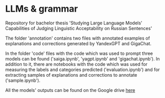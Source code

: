 # LLMs & grammar
Repository for bachelor thesis 'Studying Large Language Models' Capabilities of Judging Linguistic Acceptability on Russian Sentences'

The folder 'annotation' contains two files with annotated examples of explanations and corrections generated by YandexGPT and GigaChat. 

In the folder 'code' files with the code which was used to prompt three models can be found ('saiga.ipynb', 'yagpt.ipynb' and 'gigachat.ipynb'). In addition to it, there are notebooks with the code which was used for measuring the labels and categories predicted ('evaluation.ipynb') and for extracting samples of explanations and corrections to annotate ('sample.ipynb').

All the models' outputs can be found on the Google drive [here](https://drive.google.com/drive/folders/1Ug07nGQvPDVezqsag4MvM3fCX_E-FdZJ)
